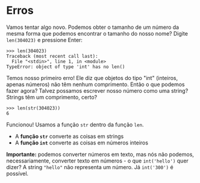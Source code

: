 # Erros

Vamos tentar algo novo. Podemos obter o tamanho de um número da mesma forma que podemos encontrar o tamanho do nosso nome? Digite `len(304023)` e pressione Enter:

```text
>>> len(304023)
Traceback (most recent call last):
  File "<stdin>", line 1, in <module>
TypeError: object of type 'int' has no len()
```

Temos nosso primeiro erro! Ele diz que objetos do tipo "int" \(inteiros, apenas números\) não têm nenhum comprimento. Então o que podemos fazer agora? Talvez possamos escrever nosso número como uma string? Strings têm um comprimento, certo?

```text
>>> len(str(304023))
6
```

Funcionou! Usamos a função `str` dentro da função `len`.

* A **função `str`** converte as coisas em strings
* A **função `int`** converte as coisas em números inteiros

**Importante:** podemos converter números em texto, mas nós não podemos, necessariamente, converter texto em números - o que `int('hello')` quer dizer? A string `"hello"` não representa um número. Já `int('300')` é possível.

